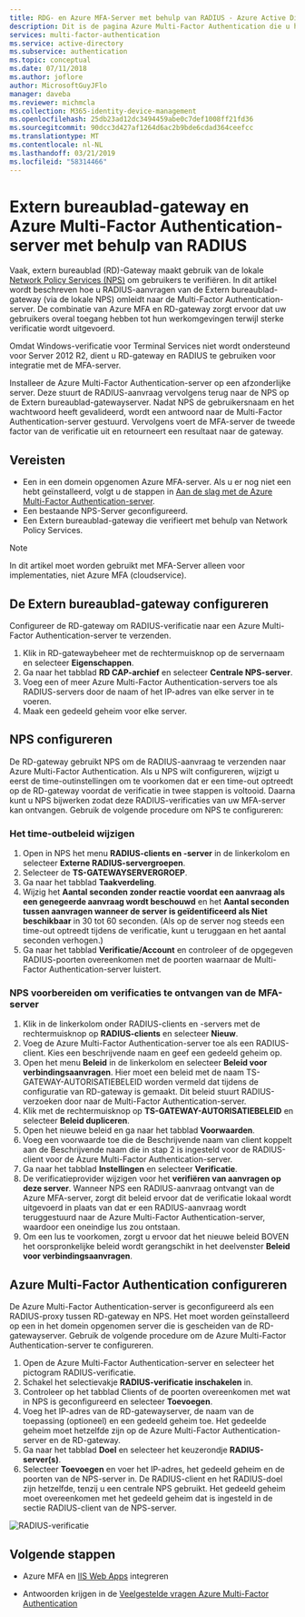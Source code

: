 ```yaml
---
title: RDG- en Azure MFA-Server met behulp van RADIUS - Azure Active Directory
description: Dit is de pagina Azure Multi-Factor Authentication die u helpt bij het implementeren van RD-gateway (Extern bureaublad) en Azure Multi-Factor Authentication-server met RADIUS.
services: multi-factor-authentication
ms.service: active-directory
ms.subservice: authentication
ms.topic: conceptual
ms.date: 07/11/2018
ms.author: joflore
author: MicrosoftGuyJFlo
manager: daveba
ms.reviewer: michmcla
ms.collection: M365-identity-device-management
ms.openlocfilehash: 25db23ad12dc3494459abe0c7def1008ff21fd36
ms.sourcegitcommit: 90dcc3d427af1264d6ac2b9bde6cdad364ceefcc
ms.translationtype: MT
ms.contentlocale: nl-NL
ms.lasthandoff: 03/21/2019
ms.locfileid: "58314466"
---
```

# <a name="remote-desktop-gateway-and-azure-multi-factor-authentication-server-using-radius"></a>Extern bureaublad-gateway en Azure Multi-Factor Authentication-server met behulp van RADIUS

Vaak, extern bureaublad (RD)-Gateway maakt gebruik van de lokale [Network Policy Services (NPS)](https://docs.microsoft.com/windows-server/networking/core-network-guide/core-network-guide#BKMK_optionalfeatures) om gebruikers te verifiëren. In dit artikel wordt beschreven hoe u RADIUS-aanvragen van de Extern bureaublad-gateway (via de lokale NPS) omleidt naar de Multi-Factor Authentication-server. De combinatie van Azure MFA en RD-gateway zorgt ervoor dat uw gebruikers overal toegang hebben tot hun werkomgevingen terwijl sterke verificatie wordt uitgevoerd. 

Omdat Windows-verificatie voor Terminal Services niet wordt ondersteund voor Server 2012 R2, dient u RD-gateway en RADIUS te gebruiken voor integratie met de MFA-server. 

Installeer de Azure Multi-Factor Authentication-server op een afzonderlijke server. Deze stuurt de RADIUS-aanvraag vervolgens terug naar de NPS op de Extern bureaublad-gatewayserver. Nadat NPS de gebruikersnaam en het wachtwoord heeft gevalideerd, wordt een antwoord naar de Multi-Factor Authentication-server gestuurd. Vervolgens voert de MFA-server de tweede factor van de verificatie uit en retourneert een resultaat naar de gateway.

## <a name="prerequisites"></a>Vereisten

- Een in een domein opgenomen Azure MFA-server. Als u er nog niet een hebt geïnstalleerd, volgt u de stappen in [Aan de slag met de Azure Multi-Factor Authentication-server](howto-mfaserver-deploy.md).
- Een bestaande NPS-Server geconfigureerd.
- Een Extern bureaublad-gateway die verifieert met behulp van Network Policy Services.

> [!NOTE]
> In dit artikel moet worden gebruikt met MFA-Server alleen voor implementaties, niet Azure MFA (cloudservice).

## <a name="configure-the-remote-desktop-gateway"></a>De Extern bureaublad-gateway configureren
Configureer de RD-gateway om RADIUS-verificatie naar een Azure Multi-Factor Authentication-server te verzenden. 

1. Klik in RD-gatewaybeheer met de rechtermuisknop op de servernaam en selecteer **Eigenschappen**.
2. Ga naar het tabblad **RD CAP-archief** en selecteer **Centrale NPS-server**. 
3. Voeg een of meer Azure Multi-Factor Authentication-servers toe als RADIUS-servers door de naam of het IP-adres van elke server in te voeren. 
4. Maak een gedeeld geheim voor elke server.

## <a name="configure-nps"></a>NPS configureren
De RD-gateway gebruikt NPS om de RADIUS-aanvraag te verzenden naar Azure Multi-Factor Authentication. Als u NPS wilt configureren, wijzigt u eerst de time-outinstellingen om te voorkomen dat er een time-out optreedt op de RD-gateway voordat de verificatie in twee stappen is voltooid. Daarna kunt u NPS bijwerken zodat deze RADIUS-verificaties van uw MFA-server kan ontvangen. Gebruik de volgende procedure om NPS te configureren:

### <a name="modify-the-timeout-policy"></a>Het time-outbeleid wijzigen

1. Open in NPS het menu **RADIUS-clients en -server** in de linkerkolom en selecteer **Externe RADIUS-servergroepen**. 
2. Selecteer de **TS-GATEWAYSERVERGROEP**. 
3. Ga naar het tabblad **Taakverdeling**. 
4. Wijzig het **Aantal seconden zonder reactie voordat een aanvraag als een genegeerde aanvraag wordt beschouwd** en het **Aantal seconden tussen aanvragen wanneer de server is geïdentificeerd als Niet beschikbaar** in 30 tot 60 seconden. (Als op de server nog steeds een time-out optreedt tijdens de verificatie, kunt u teruggaan en het aantal seconden verhogen.)
5. Ga naar het tabblad **Verificatie/Account** en controleer of de opgegeven RADIUS-poorten overeenkomen met de poorten waarnaar de Multi-Factor Authentication-server luistert.

### <a name="prepare-nps-to-receive-authentications-from-the-mfa-server"></a>NPS voorbereiden om verificaties te ontvangen van de MFA-server

1. Klik in de linkerkolom onder RADIUS-clients en -servers met de rechtermuisknop op **RADIUS-clients** en selecteer **Nieuw**.
2. Voeg de Azure Multi-Factor Authentication-server toe als een RADIUS-client. Kies een beschrijvende naam en geef een gedeeld geheim op.
3. Open het menu **Beleid** in de linkerkolom en selecteer **Beleid voor verbindingsaanvragen**. Hier moet een beleid met de naam TS-GATEWAY-AUTORISATIEBELEID worden vermeld dat tijdens de configuratie van RD-gateway is gemaakt. Dit beleid stuurt RADIUS-verzoeken door naar de Multi-Factor Authentication-server.
4. Klik met de rechtermuisknop op **TS-GATEWAY-AUTORISATIEBELEID** en selecteer **Beleid dupliceren**. 
5. Open het nieuwe beleid en ga naar het tabblad **Voorwaarden**.
6. Voeg een voorwaarde toe die de Beschrijvende naam van client koppelt aan de Beschrijvende naam die in stap 2 is ingesteld voor de RADIUS-client voor de Azure Multi-Factor Authentication-server. 
7. Ga naar het tabblad **Instellingen** en selecteer **Verificatie**.
8. De verificatieprovider wijzigen voor het **verifiëren van aanvragen op deze server**. Wanneer NPS een RADIUS-aanvraag ontvangt van de Azure MFA-server, zorgt dit beleid ervoor dat de verificatie lokaal wordt uitgevoerd in plaats van dat er een RADIUS-aanvraag wordt teruggestuurd naar de Azure Multi-Factor Authentication-server, waardoor een oneindige lus zou ontstaan. 
9. Om een lus te voorkomen, zorgt u ervoor dat het nieuwe beleid BOVEN het oorspronkelijke beleid wordt gerangschikt in het deelvenster **Beleid voor verbindingsaanvragen**.

## <a name="configure-azure-multi-factor-authentication"></a>Azure Multi-Factor Authentication configureren

De Azure Multi-Factor Authentication-server is geconfigureerd als een RADIUS-proxy tussen RD-gateway en NPS.  Het moet worden geïnstalleerd op een in het domein opgenomen server die is gescheiden van de RD-gatewayserver. Gebruik de volgende procedure om de Azure Multi-Factor Authentication-server te configureren.

1. Open de Azure Multi-Factor Authentication-server en selecteer het pictogram RADIUS-verificatie. 
2. Schakel het selectievakje **RADIUS-verificatie inschakelen** in.
3. Controleer op het tabblad Clients of de poorten overeenkomen met wat in NPS is geconfigureerd en selecteer **Toevoegen**.
4. Voeg het IP-adres van de RD-gatewayserver, de naam van de toepassing (optioneel) en een gedeeld geheim toe. Het gedeelde geheim moet hetzelfde zijn op de Azure Multi-Factor Authentication-server en de RD-gateway.
3. Ga naar het tabblad **Doel** en selecteer het keuzerondje **RADIUS-server(s)**.
4. Selecteer **Toevoegen** en voer het IP-adres, het gedeeld geheim en de poorten van de NPS-server in. De RADIUS-client en het RADIUS-doel zijn hetzelfde, tenzij u een centrale NPS gebruikt. Het gedeeld geheim moet overeenkomen met het gedeeld geheim dat is ingesteld in de sectie RADIUS-client van de NPS-server.

![RADIUS-verificatie](./media/howto-mfaserver-nps-rdg/radius.png)

## <a name="next-steps"></a>Volgende stappen

- Azure MFA en [IIS Web Apps](howto-mfaserver-iis.md) integreren

- Antwoorden krijgen in de [Veelgestelde vragen Azure Multi-Factor Authentication](multi-factor-authentication-faq.md)
